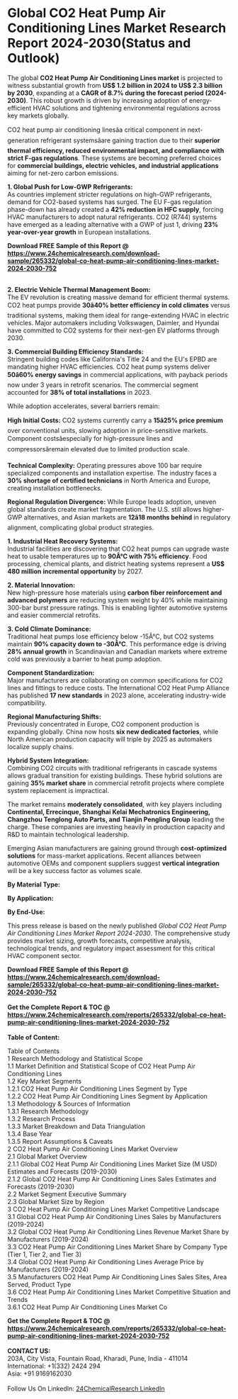 <h1>Global CO2 Heat Pump Air Conditioning Lines Market Research Report 2024-2030(Status and Outlook)</h1><p>The global <strong>CO2 Heat Pump Air Conditioning Lines market</strong> is projected to witness substantial growth from <strong>US$ 1.2 billion in 2024 to US$ 2.3 billion by 2030</strong>, expanding at a <strong>CAGR of 8.7% during the forecast period (2024-2030)</strong>. This robust growth is driven by increasing adoption of energy-efficient HVAC solutions and tightening environmental regulations across key markets globally.</p><p>CO2 heat pump air conditioning linesâa critical component in next-generation refrigerant systemsâare gaining traction due to their <strong>superior thermal efficiency, reduced environmental impact, and compliance with strict F-gas regulations</strong>. These systems are becoming preferred choices for <strong>commercial buildings, electric vehicles, and industrial applications</strong> aiming for net-zero carbon emissions.</p><p><strong>1. Global Push for Low-GWP Refrigerants:</strong><br>
As countries implement stricter regulations on high-GWP refrigerants, demand for CO2-based systems has surged. The EU F-gas regulation phase-down has already created a <strong>42% reduction in HFC supply</strong>, forcing HVAC manufacturers to adopt natural refrigerants. CO2 (R744) systems have emerged as a leading alternative with a GWP of just 1, driving <strong>23% year-over-year growth</strong> in European installations.</p><div><b>Download FREE Sample of this Report @ 
            <a href="https://www.24chemicalresearch.com/download-sample/265332/global-co-heat-pump-air-conditioning-lines-market-2024-2030-752">
            https://www.24chemicalresearch.com/download-sample/265332/global-co-heat-pump-air-conditioning-lines-market-2024-2030-752</a></b></div><br><p><strong>2. Electric Vehicle Thermal Management Boom:</strong><br>
The EV revolution is creating massive demand for efficient thermal systems. CO2 heat pumps provide <strong>30â40% better efficiency in cold climates</strong> versus traditional systems, making them ideal for range-extending HVAC in electric vehicles. Major automakers including Volkswagen, Daimler, and Hyundai have committed to CO2 systems for their next-gen EV platforms through 2030.</p><p><strong>3. Commercial Building Efficiency Standards:</strong><br>
Stringent building codes like California's Title 24 and the EU's EPBD are mandating higher HVAC efficiencies. CO2 heat pump systems deliver <strong>50â60% energy savings</strong> in commercial applications, with payback periods now under 3 years in retrofit scenarios. The commercial segment accounted for <strong>38% of total installations</strong> in 2023.</p><p>While adoption accelerates, several barriers remain:</p><p><strong>High Initial Costs:</strong> CO2 systems currently carry a <strong>15â25% price premium</strong> over conventional units, slowing adoption in price-sensitive markets. Component costsâespecially for high-pressure lines and compressorsâremain elevated due to limited production scale.</p><p><strong>Technical Complexity:</strong> Operating pressures above 100 bar require specialized components and installation expertise. The industry faces a <strong>30% shortage of certified technicians</strong> in North America and Europe, creating installation bottlenecks.</p><p><strong>Regional Regulation Divergence:</strong> While Europe leads adoption, uneven global standards create market fragmentation. The U.S. still allows higher-GWP alternatives, and Asian markets are <strong>12â18 months behind</strong> in regulatory alignment, complicating global product strategies.</p><p><strong>1. Industrial Heat Recovery Systems:</strong><br>
Industrial facilities are discovering that CO2 heat pumps can upgrade waste heat to usable temperatures up to <strong>90Â°C with 75% efficiency</strong>. Food processing, chemical plants, and district heating systems represent a <strong>US$ 480 million incremental opportunity</strong> by 2027.</p><p><strong>2. Material Innovation:</strong><br>
New high-pressure hose materials using <strong>carbon fiber reinforcement and advanced polymers</strong> are reducing system weight by 40% while maintaining 300-bar burst pressure ratings. This is enabling lighter automotive systems and easier commercial retrofits.</p><p><strong>3. Cold Climate Dominance:</strong><br>
Traditional heat pumps lose efficiency below -15Â°C, but CO2 systems maintain <strong>90% capacity down to -30Â°C</strong>. This performance edge is driving <strong>28% annual growth</strong> in Scandinavian and Canadian markets where extreme cold was previously a barrier to heat pump adoption.</p><p><strong>Component Standardization:</strong><br>
    Major manufacturers are collaborating on common specifications for CO2 lines and fittings to reduce costs. The International CO2 Heat Pump Alliance has published <strong>17 new standards</strong> in 2023 alone, accelerating industry-wide compatibility.</p><p><strong>Regional Manufacturing Shifts:</strong><br>
    Previously concentrated in Europe, CO2 component production is expanding globally. China now hosts <strong>six new dedicated factories</strong>, while North American production capacity will triple by 2025 as automakers localize supply chains.</p><p><strong>Hybrid System Integration:</strong><br>
    Combining CO2 circuits with traditional refrigerants in cascade systems allows gradual transition for existing buildings. These hybrid solutions are gaining <strong>35% market share</strong> in commercial retrofit projects where complete system replacement is impractical.</p><p>The market remains <strong>moderately consolidated</strong>, with key players including <strong>Continental, Errecinque, Shanghai Kelai Mechatronics Engineering, Changzhou Tenglong Auto Parts, and Tianjin Pengling Group</strong> leading the charge. These companies are investing heavily in production capacity and R&amp;D to maintain technological leadership.</p><p>Emerging Asian manufacturers are gaining ground through <strong>cost-optimized solutions</strong> for mass-market applications. Recent alliances between automotive OEMs and component suppliers suggest <strong>vertical integration</strong> will be a key success factor as volumes scale.</p><p><strong>By Material Type:</strong></p><p><strong>By Application:</strong></p><p><strong>By End-Use:</strong></p><p>This press release is based on the newly published <em>Global CO2 Heat Pump Air Conditioning Lines Market Report 2024-2030</em>. The comprehensive study provides market sizing, growth forecasts, competitive analysis, technological trends, and regulatory impact assessment for this critical HVAC component sector.</p><div><b>Download FREE Sample of this Report @ 
            <a href="https://www.24chemicalresearch.com/download-sample/265332/global-co-heat-pump-air-conditioning-lines-market-2024-2030-752">
            https://www.24chemicalresearch.com/download-sample/265332/global-co-heat-pump-air-conditioning-lines-market-2024-2030-752</a></b></div><br><div><b>Get the Complete Report & TOC @ 
            <a href="https://www.24chemicalresearch.com/reports/265332/global-co-heat-pump-air-conditioning-lines-market-2024-2030-752">
            https://www.24chemicalresearch.com/reports/265332/global-co-heat-pump-air-conditioning-lines-market-2024-2030-752</a></b></div><br>
            <b>Table of Content:</b><p>Table of Contents<br />
1 Research Methodology and Statistical Scope<br />
1.1 Market Definition and Statistical Scope of CO2 Heat Pump Air Conditioning Lines<br />
1.2 Key Market Segments<br />
1.2.1 CO2 Heat Pump Air Conditioning Lines Segment by Type<br />
1.2.2 CO2 Heat Pump Air Conditioning Lines Segment by Application<br />
1.3 Methodology & Sources of Information<br />
1.3.1 Research Methodology<br />
1.3.2 Research Process<br />
1.3.3 Market Breakdown and Data Triangulation<br />
1.3.4 Base Year<br />
1.3.5 Report Assumptions & Caveats<br />
2 CO2 Heat Pump Air Conditioning Lines Market Overview<br />
2.1 Global Market Overview<br />
2.1.1 Global CO2 Heat Pump Air Conditioning Lines Market Size (M USD) Estimates and Forecasts (2019-2030)<br />
2.1.2 Global CO2 Heat Pump Air Conditioning Lines Sales Estimates and Forecasts (2019-2030)<br />
2.2 Market Segment Executive Summary<br />
2.3 Global Market Size by Region<br />
3 CO2 Heat Pump Air Conditioning Lines Market Competitive Landscape<br />
3.1 Global CO2 Heat Pump Air Conditioning Lines Sales by Manufacturers (2019-2024)<br />
3.2 Global CO2 Heat Pump Air Conditioning Lines Revenue Market Share by Manufacturers (2019-2024)<br />
3.3 CO2 Heat Pump Air Conditioning Lines Market Share by Company Type (Tier 1, Tier 2, and Tier 3)<br />
3.4 Global CO2 Heat Pump Air Conditioning Lines Average Price by Manufacturers (2019-2024)<br />
3.5 Manufacturers CO2 Heat Pump Air Conditioning Lines Sales Sites, Area Served, Product Type<br />
3.6 CO2 Heat Pump Air Conditioning Lines Market Competitive Situation and Trends<br />
3.6.1 CO2 Heat Pump Air Conditioning Lines Market Co</p><div><b>Get the Complete Report & TOC @ 
            <a href="https://www.24chemicalresearch.com/reports/265332/global-co-heat-pump-air-conditioning-lines-market-2024-2030-752">
            https://www.24chemicalresearch.com/reports/265332/global-co-heat-pump-air-conditioning-lines-market-2024-2030-752</a></b></div><br><b>CONTACT US:</b><br>
            203A, City Vista, Fountain Road, Kharadi, Pune, India - 411014<br>
            International: +1(332) 2424 294<br>
            Asia: +91 9169162030 <br><br>
            Follow Us On LinkedIn: <a href="https://www.linkedin.com/company/24chemicalresearch/">24ChemicalResearch LinkedIn</a>